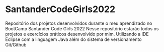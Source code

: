 # SantanderCodeGirls2022
Repositório dos projetos desenvolvidos durante o meu aprendizado no BootCamp Santander Code Girls 2022
Nesse repositório estarão todos os projetos e exercícios práticos desenvolvido por mim.
Utilizando a IDE Eclipse com a linguagem Java  além do sistema de versionamento Git/Github
